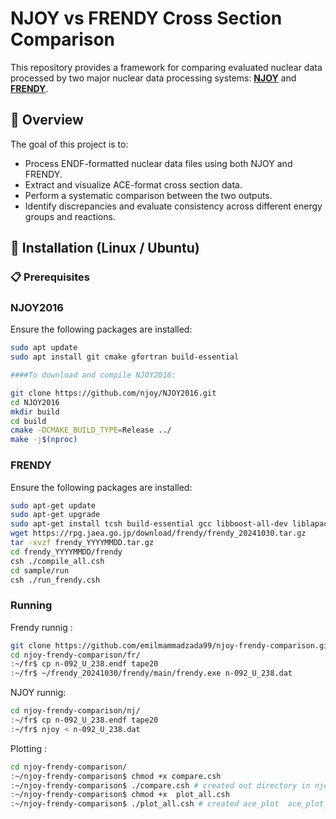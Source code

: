 # NJOY vs FRENDY Cross Section Comparison

This repository provides a framework for comparing evaluated nuclear data processed by two major nuclear data processing systems: **[NJOY](https://github.com/njoy/NJOY2016)** and **[FRENDY](https://rpg.jaea.go.jp/main/en/program_frendy/)**.

## 📘 Overview

The goal of this project is to:
- Process ENDF-formatted nuclear data files using both NJOY and FRENDY.
- Extract and visualize ACE-format cross section data.
- Perform a systematic comparison between the two outputs.
- Identify discrepancies and evaluate consistency across different energy groups and reactions.

## 🔧 Installation (Linux / Ubuntu)

### 📋 Prerequisites
### NJOY2016
Ensure the following packages are installed:
```bash
sudo apt update
sudo apt install git cmake gfortran build-essential

####To download and compile NJOY2016:

git clone https://github.com/njoy/NJOY2016.git
cd NJOY2016
mkdir build
cd build
cmake -DCMAKE_BUILD_TYPE=Release ../
make -j$(nproc)
```
### FRENDY
Ensure the following packages are installed:
```bash
sudo apt-get update
sudo apt-get upgrade
sudo apt-get install tcsh build-essential gcc libboost-all-dev liblapack-dev libblas-dev libeigen3-dev
wget https://rpg.jaea.go.jp/download/frendy/frendy_20241030.tar.gz
tar -xvzf frendy_YYYYMMDD.tar.gz
cd frendy_YYYYMMDD/frendy
csh ./compile_all.csh
cd sample/run
csh ./run_frendy.csh
```
### Running
Frendy runnig :
```bash
git clone https://github.com/emilmammadzada99/njoy-frendy-comparison.git
cd njoy-frendy-comparison/fr/
:~/fr$ cp n-092_U_238.endf tape20
:~/fr$ ~/frendy_20241030/frendy/main/frendy.exe n-092_U_238.dat
```
NJOY runnig:
```bash
cd njoy-frendy-comparison/nj/
:~/fr$ cp n-092_U_238.endf tape20
:~/fr$ njoy < n-092_U_238.dat
```
Plotting :
```bash
cd njoy-frendy-comparison/
:~/njoy-frendy-comparison$ chmod +x compare.csh   
:~/njoy-frendy-comparison$ ./compare.csh # created out directory in njoy-frendy-comparison for comparison
:~/njoy-frendy-comparison$ chmod +x  plot_all.csh
:~/njoy-frendy-comparison$ ./plot_all.csh # created ace_plot  ace_plot_only directory in njoy-frendy-comparison for comparison
```
